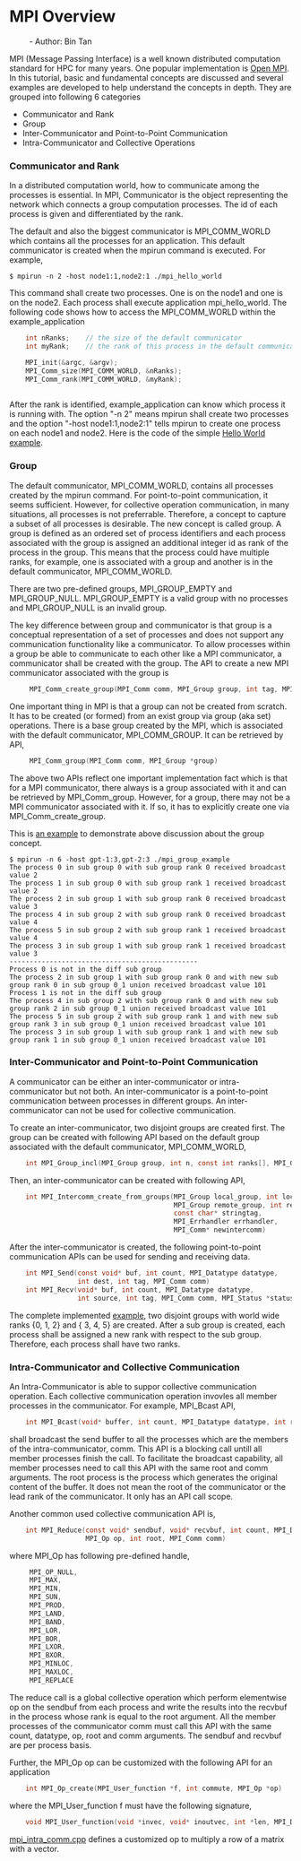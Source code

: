 # MPI Overview
&nbsp;&nbsp;&nbsp;&nbsp;&nbsp;&nbsp;&nbsp;&nbsp; - Author: Bin Tan

MPI (Message Passing Interface) is a well known distributed computation standard for HPC for 
many years. One popular implementation is [Open MPI](https://www.open-mpi.org). In this tutorial, 
basic and fundamental concepts are discussed and several examples are developed to help
understand the concepts in depth. They are grouped into following 6 categories

- Communicator and Rank
- Group
- Inter-Communicator and Point-to-Point Communication
- Intra-Communicator and Collective Operations

### Communicator and Rank
In a distributed computation world, how to communicate among the processes is essential. 
In MPI, Communicator is the object representing the network which connects a group 
computation processes. The id of each process is given and differentiated by the rank. 

The default and also the biggest communicator is MPI_COMM_WORLD which contains all the
processes for an application. This default communicator is created when the mpirun command
is executed. For example,

```
$ mpirun -n 2 -host node1:1,node2:1 ./mpi_hello_world
```
This command shall create two processes. One is on the node1 and one is on the node2. Each 
process shall execute application mpi_hello_world. The following code shows how to access the MPI_COMM_WORLD
within the example_application

```cpp
    int nRanks;    // the size of the default communicator
    int myRank;    // the rank of this process in the default communicator

    MPI_init(&argc, &argv);
    MPI_Comm_size(MPI_COMM_WORLD, &nRanks);
    MPI_Comm_rank(MPI_COMM_WORLD, &myRank);
    
```
After the rank is identified, example_application can know which process it is running with. The option
"-n 2" means mpirun shall create two processes and the option "-host node1:1,node2:1" tells mpirun to
create one process on each node1 and node2. Here is the code of the simple [Hello World example](./mpi_hello_world.cpp).

### Group
The default communicator, MPI_COMM_WORLD, contains all processes created by the mpirun command. For point-to-point communication,
it seems sufficient. However, for collective operation communication, in many situations, all processes  is not
preferrable. Therefore, a concept to capture a subset of all processes is desirable. The new concept is called group. 
A group is defined as an ordered set of process identifiers and each process associated with the group is assigned an additional
integer id as rank of the process in the group. This means that the process could have multiple ranks, for example, one is associated
with a group and another is in the default communicator, MPI_COMM_WORLD. 

There are two pre-defined groups, MPI_GROUP_EMPTY and MPI_GROUP_NULL. MPI_GROUP_EMPTY is a valid group with no processes 
and MPI_GROUP_NULL is an invalid group.

The key difference between group and communicator is that group is a conceptual representation of a set of processes and does not
support any communication functionality like a communicator. To allow processes within a group be able to communicate to each other
like a MPI communicator, a communicator shall be created with the group. The API to create a 
new MPI communicator associated with the group is

```c
     MPI_Comm_create_group(MPI_Comm comm, MPI_Group group, int tag, MPI_Comm* newconn)
```

One important thing in MPI is that a group can not be created from scratch. It has to be created (or formed) from an exist
group via group (aka set) operations. There is a base group created by the MPI, which is associated with the 
default communicator, MPI_COMM_GROUP. It can be retrieved by API,

```c
     MPI_Comm_group(MPI_Comm comm, MPI_Group *group)
```

The above two APIs reflect one important implementation fact which is that for a MPI communicator, there always is a group associated with it and
can be retrieved by MPI_Comm_group. However, for a group, there may not be a MPI communicator associated with it. If so, it has to
explicitly create one via MPI_Comm_create_group.

This is [an example](./mpi_group_example.cpp) to demonstrate above discussion about the group concept.

```
$ mpirun -n 6 -host gpt-1:3,gpt-2:3 ./mpi_group_example
The process 0 in sub group 0 with sub group rank 0 received broadcast value 2
The process 1 in sub group 0 with sub group rank 1 received broadcast value 2
The process 2 in sub group 1 with sub group rank 0 received broadcast value 3
The process 4 in sub group 2 with sub group rank 0 received broadcast value 4
The process 5 in sub group 2 with sub group rank 1 received broadcast value 4
The process 3 in sub group 1 with sub group rank 1 received broadcast value 3
-----------------------------------------------
Process 0 is not in the diff sub group
The process 2 in sub group 1 with sub group rank 0 and with new sub group rank 0 in sub group 0_1 union received broadcast value 101
Process 1 is not in the diff sub group
The process 4 in sub group 2 with sub group rank 0 and with new sub group rank 2 in sub group 0_1 union received broadcast value 101
The process 5 in sub group 2 with sub group rank 1 and with new sub group rank 3 in sub group 0_1 union received broadcast value 101
The process 3 in sub group 1 with sub group rank 1 and with new sub group rank 1 in sub group 0_1 union received broadcast value 101
```

### Inter-Communicator and Point-to-Point Communication

A communicator can be either an inter-communicator or intra-communicator but not both. An inter-communicator is a point-to-point
communication between processes in different groups. An inter-communicator can not be used for collective communication. 

To create an inter-communicator, two disjoint groups are created first. The group can be created with following API
based on the default group associated with the default communicator, MPI_COMM_WORLD,

```c
    int MPI_Group_incl(MPI_Group group, int n, const int ranks[], MPI_Group *newgroup)
```

Then, an inter-communicator can be created with following API,

```c
    int MPI_Intercomm_create_from_groups(MPI_Group local_group, int local_leader,
                                         MPI_Group remote_group, int remote_leader,
                                         const char* stringtag,
                                         MPI_Errhandler errhandler,
                                         MPI_Comm* newintercomm)
```

After the inter-communicator is created, the following point-to-point communication APIs can be used for sending and 
receiving data.

```c
    int MPI_Send(const void* buf, int count, MPI_Datatype datatype,
                 int dest, int tag, MPI_Comm comm)
    int MPI_Recv(void* buf, int count, MPI_Datatype datatype,
                 int source, int tag, MPI_Comm comm, MPI_Status *status)
```

The complete implemented [example](./mpi_inter_comm.cpp), two disjoint groups with world wide ranks
{0, 1, 2} and { 3, 4, 5} are created. After a sub group is created, each process shall be assigned a new 
rank with respect to the sub group. Therefore, each process shall have two ranks.

### Intra-Communicator and Collective Communication
An Intra-Communicator is able to suppor collective communication operation. Each collective communication operation 
invovles all member processes in the communicator. For example, MPI_Bcast API,
```c
    int MPI_Bcast(void* buffer, int count, MPI_Datatype datatype, int root, MPI_Comm comm)
```
shall broadcast the send buffer to all the processes which are the members of the intra-communicator, comm. 
This API is a blocking call untill all member processes finish the call. To facilitate the broadcast capability,
all member processes need to call this API with the same root and comm arguments. The root process is the process
which generates the original content of the buffer. It does not mean the root of the communicator or the lead
rank of the communicator. It only has an API call scope.

Another common used collective communication API is,
```c
    int MPI_Reduce(const void* sendbuf, void* recvbuf, int count, MPI_Datatype datatpye,
                   MPI_Op op, int root, MPI_Comm comm)
```
where MPI_Op has following pre-defined handle,
```c
     MPI_OP_NULL,
     MPI_MAX,
     MPI_MIN,
     MPI_SUN,
     MPI_PROD,
     MPI_LAND,
     MPI_BAND,
     MPI_LOR,
     MPI_BOR,
     MPI_LXOR,
     MPI_BXOR,
     MPI_MINLOC,
     MPI_MAXLOC,
     MPI_REPLACE
```
The reduce call is a global collective operation which perform elementwise op on the sendbuf from each process and write
the results into the recvbuf in the process whose rank is equal to the root argument. All the member processes of 
the communicator comm must call this API with the same count, datatype, op, root and comm arguments. The sendbuf
and recvbuf are per process basis. 

Further, the MPI_Op op can be customized with the following API for an application
```c
    int MPI_Op_create(MPI_User_function *f, int commute, MPI_Op *op)
```
where the MPI_User_function f must have the following signature,
```c
    void MPI_User_function(void *invec, void* inoutvec, int *len, MPI_Datatype *datatype).
```
[mpi_intra_comm.cpp](./mpi_intra_comm.cpp) defines a customized op to multiply a row of a matrix with a vector.
